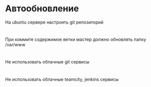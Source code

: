 # Автообновление

На ubuntu сервере настроить git репозиторий

#
При коммите содержимое ветки мастер должно обновлять папку /var/www

#
Не использовать облачные git сервисы

#
Не использовать облачные teamcity, jenkins сервисы

